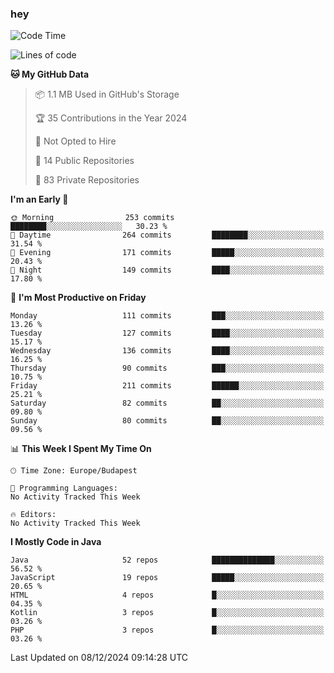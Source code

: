 ### hey

<!--START_SECTION:waka-->
![Code Time](http://img.shields.io/badge/Code%20Time-1%2C037%20hrs%202%20mins-blue)

![Lines of code](https://img.shields.io/badge/From%20Hello%20World%20I%27ve%20Written-1.1%20million%20lines%20of%20code-blue)

**🐱 My GitHub Data** 

> 📦 1.1 MB Used in GitHub's Storage 
 > 
> 🏆 35 Contributions in the Year 2024
 > 
> 🚫 Not Opted to Hire
 > 
> 📜 14 Public Repositories 
 > 
> 🔑 83 Private Repositories 
 > 
**I'm an Early 🐤** 

```text
🌞 Morning                253 commits         ████████░░░░░░░░░░░░░░░░░   30.23 % 
🌆 Daytime                264 commits         ████████░░░░░░░░░░░░░░░░░   31.54 % 
🌃 Evening                171 commits         █████░░░░░░░░░░░░░░░░░░░░   20.43 % 
🌙 Night                  149 commits         ████░░░░░░░░░░░░░░░░░░░░░   17.80 % 
```
📅 **I'm Most Productive on Friday** 

```text
Monday                   111 commits         ███░░░░░░░░░░░░░░░░░░░░░░   13.26 % 
Tuesday                  127 commits         ████░░░░░░░░░░░░░░░░░░░░░   15.17 % 
Wednesday                136 commits         ████░░░░░░░░░░░░░░░░░░░░░   16.25 % 
Thursday                 90 commits          ███░░░░░░░░░░░░░░░░░░░░░░   10.75 % 
Friday                   211 commits         ██████░░░░░░░░░░░░░░░░░░░   25.21 % 
Saturday                 82 commits          ██░░░░░░░░░░░░░░░░░░░░░░░   09.80 % 
Sunday                   80 commits          ██░░░░░░░░░░░░░░░░░░░░░░░   09.56 % 
```


📊 **This Week I Spent My Time On** 

```text
🕑︎ Time Zone: Europe/Budapest

💬 Programming Languages: 
No Activity Tracked This Week

🔥 Editors: 
No Activity Tracked This Week
```

**I Mostly Code in Java** 

```text
Java                     52 repos            ██████████████░░░░░░░░░░░   56.52 % 
JavaScript               19 repos            █████░░░░░░░░░░░░░░░░░░░░   20.65 % 
HTML                     4 repos             █░░░░░░░░░░░░░░░░░░░░░░░░   04.35 % 
Kotlin                   3 repos             █░░░░░░░░░░░░░░░░░░░░░░░░   03.26 % 
PHP                      3 repos             █░░░░░░░░░░░░░░░░░░░░░░░░   03.26 % 
```




 Last Updated on 08/12/2024 09:14:28 UTC
<!--END_SECTION:waka-->
